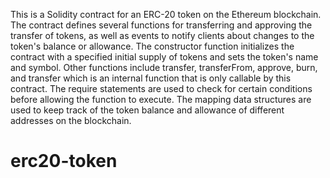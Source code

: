 This is a Solidity contract for an ERC-20 token on the Ethereum blockchain. The contract defines several functions for transferring and approving the transfer of tokens, as well as events to notify clients about changes to the token's balance or allowance. The constructor function initializes the contract with a specified initial supply of tokens and sets the token's name and symbol. Other functions include transfer, transferFrom, approve, burn, and transfer which is an internal function that is only callable by this contract. The require statements are used to check for certain conditions before allowing the function to execute. The mapping data structures are used to keep track of the token balance and allowance of different addresses on the blockchain.
# erc20-token
